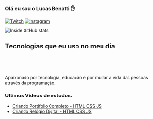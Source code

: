 ### Olá eu sou o Lucas Benatti ✋


[![Twitch](https://img.shields.io/badge/Twitch-9146FF?style=for-the-badge&logo=twitch&logoColor=white)](https://www.twitch.tv/benatti_sktv)
[![Instagram](https://img.shields.io/badge/Instagram-E4405F?style=for-the-badge&logo=instagram&logoColor=white)](https//www.instagram.com/benatti_sktv)



![Inside GitHub stats](https://github-readme-stats.vercel.app/api?username=InsideDevJunior&show_icons=true&theme=dracula)

## Tecnologias que eu uso no meu dia

<div style="display: inline_block"><br/>
<img align="center" src="https://img.shields.io/badge/HTML5-E34F26?style=for-the-badge&logo=html5&logoColor=white" alt="">
<img align="center" src="https://img.shields.io/badge/CSS3-1572B6?style=for-the-badge&logo=css3&logoColor=white" alt="">
<img align="center" src="https://img.shields.io/badge/JavaScript-323330?style=for-the-badge&logo=javascript&logoColor=F7DF1E" alt="">
</div><br/>

Apaixonado por tecnologia, educação e por mudar a vida das pessoas através da programação.

### Ultimos Videos de estudos:

- [Criando Portifolio Completo - HTML CSS JS ](https://www.youtube.com/watch?v=bu4YaTeVVg8&t=773s   )<br/>
- [Criando Relógio Digital - HTML CSS JS](https://www.youtube.com/watch?v=GK0ok3ZCXwM)<br/>






